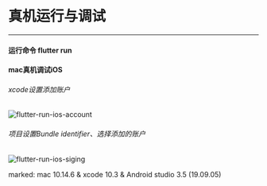 <!--
 * @Description: 
 * @version: 1.0.0
 * @Author: nk
 * @Date: 2019-09-05 20:35:05
 * @LastEditTime: 2019-09-06 13:26:32
 -->
# 真机运行与调试

------

#### 运行命令 flutter run

#### mac真机调试iOS

###### xcode设置添加账户
![flutter-run-ios-account](http://q04qo52jx.bkt.clouddn.com/flutter-run-ios-account.jpg)

###### 项目设置Bundle identifier、选择添加的账户
![flutter-run-ios-siging](http://q04qo52jx.bkt.clouddn.com/flutter-run-ios-siging.jpg)

marked: mac 10.14.6 & xcode 10.3 & Android studio 3.5 (19.09.05)